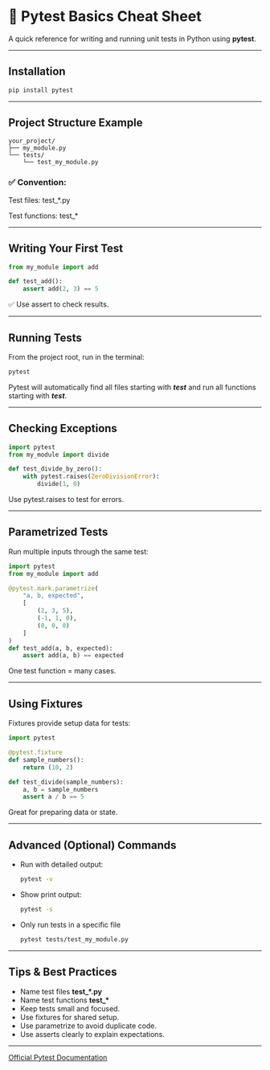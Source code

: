 # 📜 Pytest Basics Cheat Sheet

A quick reference for writing and running unit tests in Python using **pytest**.

---

## Installation

```bash
pip install pytest
```

---

## Project Structure Example

```
your_project/
├── my_module.py
└── tests/
    └── test_my_module.py
```

### ✅ Convention:

Test files: test\_\*.py

Test functions: test\_\*

---

## Writing Your First Test

```python
from my_module import add

def test_add():
    assert add(2, 3) == 5

```

✅ Use assert to check results.

---

## Running Tests

From the project root, run in the terminal:

```bash
pytest
```

Pytest will automatically find all files starting with **_test_** and run all functions starting with **_test_**.

---

## Checking Exceptions

```python
import pytest
from my_module import divide

def test_divide_by_zero():
    with pytest.raises(ZeroDivisionError):
        divide(1, 0)
```

Use pytest.raises to test for errors.

---

## Parametrized Tests

Run multiple inputs through the same test:

```python
import pytest
from my_module import add

@pytest.mark.parametrize(
    "a, b, expected",
    [
        (2, 3, 5),
        (-1, 1, 0),
        (0, 0, 0)
    ]
)
def test_add(a, b, expected):
    assert add(a, b) == expected
```

One test function = many cases.

---

## Using Fixtures

Fixtures provide setup data for tests:

```python
import pytest

@pytest.fixture
def sample_numbers():
    return (10, 2)

def test_divide(sample_numbers):
    a, b = sample_numbers
    assert a / b == 5
```

Great for preparing data or state.

---

## Advanced (Optional) Commands

- Run with detailed output:
  ```bash
  pytest -v
  ```
- Show print output:
  ```bash
  pytest -s
  ```
- Only run tests in a specific file
  ```bash
  pytest tests/test_my_module.py
  ```

---

## Tips & Best Practices

- Name test files **test\_\*.py**
- Name test functions **test\_\***
- Keep tests small and focused.
- Use fixtures for shared setup.
- Use parametrize to avoid duplicate code.
- Use asserts clearly to explain expectations.

---

[Official Pytest Documentation](https://docs.pytest.org/en/stable/)
